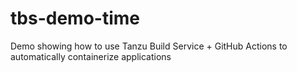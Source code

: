 # tbs-demo-time

Demo showing how to use Tanzu Build Service + GitHub Actions to automatically containerize applications
